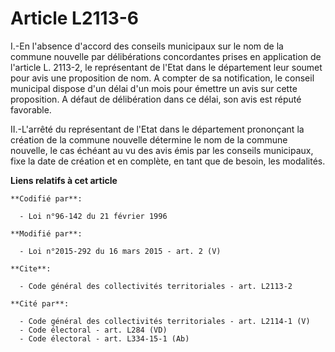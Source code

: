 # Article L2113-6

I.-En l'absence d'accord des conseils municipaux sur le nom de la commune nouvelle par délibérations concordantes prises en
application de l'article L. 2113-2, le représentant de l'Etat dans le département leur soumet pour avis une proposition de
nom. A compter de sa notification, le conseil municipal dispose d'un délai d'un mois pour émettre un avis sur cette
proposition. A défaut de délibération dans ce délai, son avis est réputé favorable. 

II.-L'arrêté du représentant de l'Etat dans le département prononçant la création de la commune nouvelle détermine le nom de
la commune nouvelle, le cas échéant au vu des avis émis par les conseils municipaux, fixe la date de création et en complète,
en tant que de besoin, les modalités.

**Liens relatifs à cet article**

	**Codifié par**:

	  - Loi n°96-142 du 21 février 1996

	**Modifié par**:

	  - Loi n°2015-292 du 16 mars 2015 - art. 2 (V)

	**Cite**:

	  - Code général des collectivités territoriales - art. L2113-2

	**Cité par**:

	  - Code général des collectivités territoriales - art. L2114-1 (V)
	  - Code électoral - art. L284 (VD)
	  - Code électoral - art. L334-15-1 (Ab)

